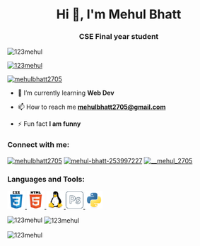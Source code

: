 <h1 align="center">Hi 👋, I'm Mehul Bhatt</h1>
<h3 align="center">CSE Final year student</h3>

<p align="left"> <img src="https://komarev.com/ghpvc/?username=123mehul&label=Profile%20views&color=0e75b6&style=flat" alt="123mehul" /> </p>

<p align="left"> <a href="https://github.com/ryo-ma/github-profile-trophy"><img src="https://github-profile-trophy.vercel.app/?username=123mehul" alt="123mehul" /></a> </p>

<p align="left"> <a href="https://twitter.com/mehulbhatt2705" target="blank"><img src="https://img.shields.io/twitter/follow/mehulbhatt2705?logo=twitter&style=for-the-badge" alt="mehulbhatt2705" /></a> </p>

- 🌱 I’m currently learning **Web Dev**

- 📫 How to reach me **mehulbhatt2705@gmail.com**

- ⚡ Fun fact **I am funny**

<h3 align="left">Connect with me:</h3>
<p align="left">
<a href="https://twitter.com/mehulbhatt2705" target="blank"><img align="center" src="https://raw.githubusercontent.com/rahuldkjain/github-profile-readme-generator/master/src/images/icons/Social/twitter.svg" alt="mehulbhatt2705" height="30" width="40" /></a>
<a href="https://linkedin.com/in/mehul-bhatt-253997227" target="blank"><img align="center" src="https://raw.githubusercontent.com/rahuldkjain/github-profile-readme-generator/master/src/images/icons/Social/linked-in-alt.svg" alt="mehul-bhatt-253997227" height="30" width="40" /></a>
<a href="https://instagram.com/__mehul_2705" target="blank"><img align="center" src="https://raw.githubusercontent.com/rahuldkjain/github-profile-readme-generator/master/src/images/icons/Social/instagram.svg" alt="__mehul_2705" height="30" width="40" /></a>
</p>

<h3 align="left">Languages and Tools:</h3>
<p align="left"> <a href="https://www.w3schools.com/css/" target="_blank" rel="noreferrer"> <img src="https://raw.githubusercontent.com/devicons/devicon/master/icons/css3/css3-original-wordmark.svg" alt="css3" width="40" height="40"/> </a> <a href="https://www.w3.org/html/" target="_blank" rel="noreferrer"> <img src="https://raw.githubusercontent.com/devicons/devicon/master/icons/html5/html5-original-wordmark.svg" alt="html5" width="40" height="40"/> </a> <a href="https://www.linux.org/" target="_blank" rel="noreferrer"> <img src="https://raw.githubusercontent.com/devicons/devicon/master/icons/linux/linux-original.svg" alt="linux" width="40" height="40"/> </a> <a href="https://www.photoshop.com/en" target="_blank" rel="noreferrer"> <img src="https://raw.githubusercontent.com/devicons/devicon/master/icons/photoshop/photoshop-line.svg" alt="photoshop" width="40" height="40"/> </a> <a href="https://www.python.org" target="_blank" rel="noreferrer"> <img src="https://raw.githubusercontent.com/devicons/devicon/master/icons/python/python-original.svg" alt="python" width="40" height="40"/> </a> </p>

<p><img align="left" src="https://github-readme-stats.vercel.app/api/top-langs?username=123mehul&show_icons=true&locale=en&layout=compact" alt="123mehul" /></p>

<p>&nbsp;<img align="center" src="https://github-readme-stats.vercel.app/api?username=123mehul&show_icons=true&locale=en" alt="123mehul" /></p>

<p><img align="center" src="https://github-readme-streak-stats.herokuapp.com/?user=123mehul&" alt="123mehul" /></p>

